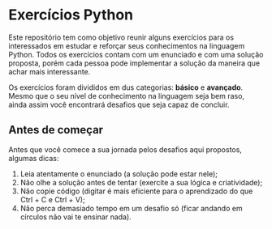# Exercícios Python
Este repositório tem como objetivo reunir alguns exercícios para os interessados em estudar e reforçar seus conhecimentos na linguagem Python. Todos os exercícios contam com um enunciado e com uma solução proposta, porém cada pessoa pode implementar a solução da maneira que achar mais interessante.

Os exercícios foram divididos em dus categorias: **básico** e **avançado**. Mesmo que o seu nível de conhecimento na linguagem seja bem raso, ainda assim você encontrará desafios que seja capaz de concluir.

## Antes de começar
Antes que você comece a sua jornada pelos desafios aqui propostos, algumas dicas:
1. Leia atentamente o enunciado (a solução pode estar nele);
2. Não olhe a solução antes de tentar (exercite a sua lógica e criatividade);
3. Não copie código (digitar é mais eficiente para o aprendizado do que Ctrl + C e Ctrl + V);
4. Não perca demasiado tempo em um desafio só (ficar andando em círculos não vai te ensinar nada).


